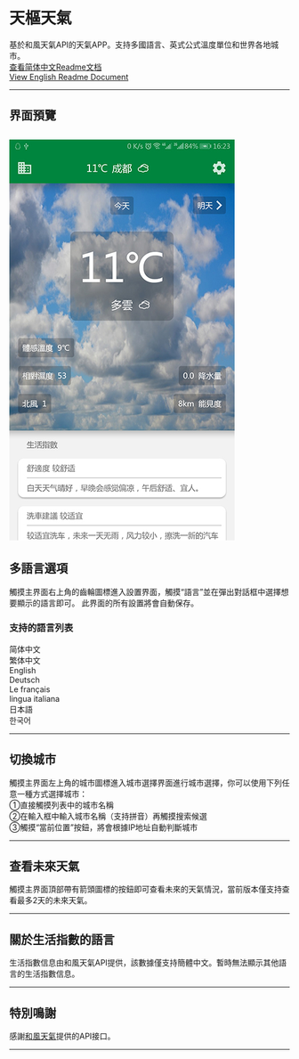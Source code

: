# 天樞天氣
基於和風天氣API的天氣APP。支持多國語言、英式公式溫度單位和世界各地城市。  
[查看简体中文Readme文档](https://github.com/DubheBroken/DubheWeather/blob/master/Readme-zh_cn.md)  
[View English Readme Document](https://github.com/DubheBroken/DubheWeather/blob/master/README.md)  

---------------------------------------
## 界面預覽
![主界面](https://github.com/DubheBroken/DubheWeather/blob/master/readme_image/Screenshot_main_tw.jpg)
---------------------------------------
## 多語言選項
觸摸主界面右上角的齒輪圖標進入設置界面，觸摸“語言”並在彈出對話框中選擇想要顯示的語言即可。
此界面的所有設置將會自動保存。
### 支持的語言列表
简体中文  
繁体中文  
English  
Deutsch  
Le français  
lingua italiana  
日本語  
한국어  

---------------------------------------
## 切換城市
觸摸主界面左上角的城市圖標進入城市選擇界面進行城市選擇，你可以使用下列任意一種方式選擇城市：  
①直接觸摸列表中的城市名稱  
②在輸入框中輸入城市名稱（支持拼音）再觸摸搜索候選  
③觸摸“當前位置”按鈕，將會根據IP地址自動判斷城市  

---------------------------------------
## 查看未來天氣
觸摸主界面頂部帶有箭頭圖標的按鈕即可查看未來的天氣情況，當前版本僅支持查看最多2天的未來天氣。

---------------------------------------
## 關於生活指數的語言
生活指數信息由和風天氣API提供，該數據僅支持簡體中文。暫時無法顯示其他語言的生活指數信息。

---------------------------------------
## 特別鳴謝
感謝[和風天氣](www.heweather.com)提供的API接口。

---------------------------------------

